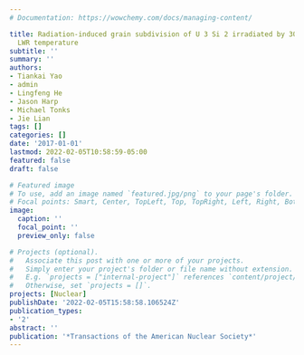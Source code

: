```yaml
---
# Documentation: https://wowchemy.com/docs/managing-content/

title: Radiation-induced grain subdivision of U 3 Si 2 irradiated by 300 keV Xe+ at
  LWR temperature
subtitle: ''
summary: ''
authors:
- Tiankai Yao
- admin
- Lingfeng He
- Jason Harp
- Michael Tonks
- Jie Lian
tags: []
categories: []
date: '2017-01-01'
lastmod: 2022-02-05T10:58:59-05:00
featured: false
draft: false

# Featured image
# To use, add an image named `featured.jpg/png` to your page's folder.
# Focal points: Smart, Center, TopLeft, Top, TopRight, Left, Right, BottomLeft, Bottom, BottomRight.
image:
  caption: ''
  focal_point: ''
  preview_only: false

# Projects (optional).
#   Associate this post with one or more of your projects.
#   Simply enter your project's folder or file name without extension.
#   E.g. `projects = ["internal-project"]` references `content/project/deep-learning/index.md`.
#   Otherwise, set `projects = []`.
projects: [Nuclear]
publishDate: '2022-02-05T15:58:58.106524Z'
publication_types:
- '2'
abstract: ''
publication: '*Transactions of the American Nuclear Society*'
---
```

